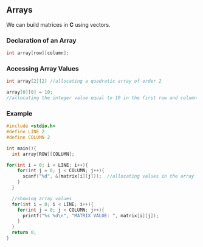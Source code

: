 ## Arrays
We can build matrices in **C** using vectors.

### Declaration of an Array

```C
int array[row][column];
```

### Accessing Array Values

```C
int array[2][2] //allocating a quadratic array of order 2

array[0][0] = 10;
//allocating the integer value equal to 10 in the first row and column of the matrix
```

### Example

```C
#include <stdio.h>
#define LINE 2
#define COLUMN 2

int main(){
  int array[ROW][COLUMN];

for(int i = 0; i < LINE; i++){
    for(int j = 0; j < COLUMN; j++){
      scanf("%d", &(matrix[i][j]));  //allocating values in the array
    }
  }

  //showing array values
  for(int i = 0; i < LINE; i++){
    for(int j = 0; j < COLUMN; j++){
      printf("%s %d\n", "MATRIX VALUE: ", matrix[i][j]);
    }
  }
  return 0;
}
